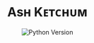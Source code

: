 <h1 align="center"> 
    Asʜ Kᴇᴛᴄʜᴜᴍ
</h1>

<p align="center">
    <img src="https://img.shields.io/badge/python-3.9-green?style=for-the-badge&logo=appveyor" alt="Python Version">
</p>
